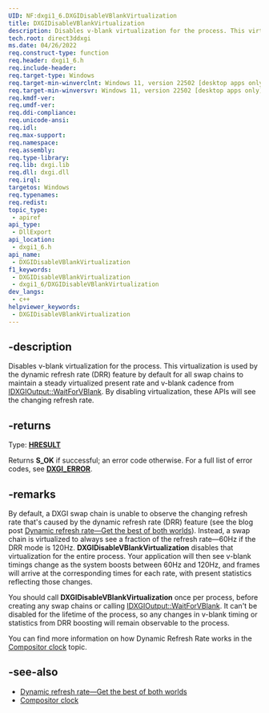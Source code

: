 ```yaml
---
UID: NF:dxgi1_6.DXGIDisableVBlankVirtualization
title: DXGIDisableVBlankVirtualization
description: Disables v-blank virtualization for the process. This virtualization is used by the dynamic refresh rate (DRR) feature by default for all swap chains to maintain a steady virtualized present rate and v-blank cadence from [IDXGIOutput::WaitForVBlank](/windows/win32/api/dxgi/nf-dxgi-idxgioutput-waitforvblank). By disabling virtualization, these APIs will see the changing refresh rate.
tech.root: direct3ddxgi
ms.date: 04/26/2022
req.construct-type: function
req.header: dxgi1_6.h
req.include-header: 
req.target-type: Windows
req.target-min-winverclnt: Windows 11, version 22502 [desktop apps only]
req.target-min-winversvr: Windows 11, version 22502 [desktop apps only]
req.kmdf-ver: 
req.umdf-ver: 
req.ddi-compliance: 
req.unicode-ansi: 
req.idl: 
req.max-support: 
req.namespace: 
req.assembly: 
req.type-library: 
req.lib: dxgi.lib
req.dll: dxgi.dll
req.irql: 
targetos: Windows
req.typenames: 
req.redist: 
topic_type:
 - apiref
api_type:
 - DllExport
api_location:
 - dxgi1_6.h
api_name:
 - DXGIDisableVBlankVirtualization
f1_keywords:
 - DXGIDisableVBlankVirtualization
 - dxgi1_6/DXGIDisableVBlankVirtualization
dev_langs:
 - c++
helpviewer_keywords:
 - DXGIDisableVBlankVirtualization
---
```


## -description

Disables v-blank virtualization for the process. This virtualization is used by the dynamic refresh rate (DRR) feature by default for all swap chains to maintain a steady virtualized present rate and v-blank cadence from [IDXGIOutput::WaitForVBlank](/windows/win32/api/dxgi/nf-dxgi-idxgioutput-waitforvblank). By disabling virtualization, these APIs will see the changing refresh rate.

## -returns

Type: **[HRESULT](/windows/win32/com/structure-of-com-error-codes)**

Returns **S_OK** if successful; an error code otherwise. For a full list of error codes, see [**DXGI_ERROR**](/windows/win32/direct3ddxgi/dxgi-error).

## -remarks

By default, a DXGI swap chain is unable to observe the changing refresh rate that's caused by the dynamic refresh rate (DRR) feature (see the blog post [Dynamic refresh rate&mdash;Get the best of both worlds](https://devblogs.microsoft.com/directx/dynamic-refresh-rate/)). Instead, a swap chain is virtualized to always see a fraction of the refresh rate&mdash;60Hz if the DRR mode is 120Hz. **DXGIDisableVBlankVirtualization** disables that virtualization for the entire process. Your application will then see v-blank timings change as the system boosts between 60Hz and 120Hz, and frames will arrive at the corresponding times for each rate, with present statistics reflecting those changes. 

You should call **DXGIDisableVBlankVirtualization** once per process, before creating any swap chains or calling [IDXGIOutput::WaitForVBlank](/windows/win32/api/dxgi/nf-dxgi-idxgioutput-waitforvblank). It can't be disabled for the lifetime of the process, so any changes in v-blank timing or statistics from DRR boosting will remain observable to the process.

You can find more information on how Dynamic Refresh Rate works in the [Compositor clock](/windows/win32/directcomp/compositor-clock/compositor-clock) topic.

## -see-also

* [Dynamic refresh rate&mdash;Get the best of both worlds](https://devblogs.microsoft.com/directx/dynamic-refresh-rate/)
* [Compositor clock](/windows/win32/directcomp/compositor-clock/compositor-clock)
